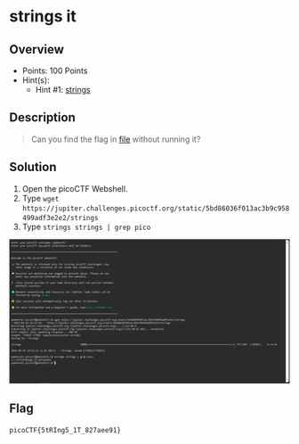 # strings it

## Overview
- Points: 100 Points
- Hint(s):
  - Hint #1: [strings](https://linux.die.net/man/1/strings)

## Description
> Can you find the flag in [file](./strings) without running it?

## Solution
1. Open the picoCTF Webshell.
2. Type `wget https://jupiter.challenges.picoctf.org/static/5bd86036f013ac3b9c958499adf3e2e2/strings`
3. Type `strings strings | grep pico`

![strings-shell](./strings-shell.png)

## Flag
`picoCTF{5tRIng5_1T_827aee91}`
